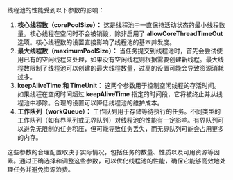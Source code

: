 线程池的性能受到以下参数的影响：

1. **核心线程数（corePoolSize）：** 这是线程池中一直保持活动状态的最小线程数量。核心线程在空闲时不会被销毁，除非启用了 **allowCoreThreadTimeOut** 选项。核心线程数的设置直接影响了线程池的基本并发度。
2. **最大线程数（maximumPoolSize）：** 当任务提交到线程池时，首先会尝试使用已有的空闲线程来处理，如果没有空闲线程则根据需要创建新线程。最大线程数限制了线程池可以创建的最大线程数量，过高的设置可能会导致资源消耗过多。
3. **keepAliveTime 和 TimeUnit：** 这两个参数用于控制空闲线程的存活时间。如果线程在空闲时间超过 **keepAliveTime** 指定的时间段，它将被终止并从线程池中移除。合理的设置可以降低线程池的维护成本。
4. **工作队列（workQueue）：** 工作队列用于存储等待执行的任务。不同类型的工作队列（如有界队列或无界队列）对线程池的性能有一定影响。有界队列可以避免无限制的任务积压，但可能导致任务丢失，而无界队列可能会占用更多的内存。

这些参数的合理配置取决于实际情况，包括任务的数量、性质以及可用资源等因素。通过正确选择和调整这些参数，可以优化线程池的性能，确保它能够高效地处理任务并避免资源浪费。

